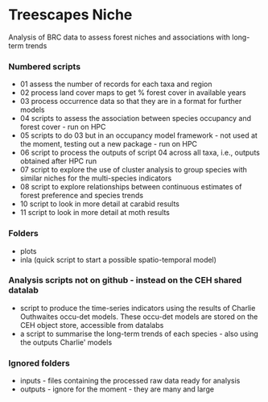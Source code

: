 # Treescapes Niche
Analysis of BRC data to assess forest niches and associations with long-term trends

### Numbered scripts
- 01 assess the number of records for each taxa and region
- 02 process land cover maps to get % forest cover in available years
- 03 process occurrence data so that they are in a format for further models
- 04 scripts to assess the association between species occupancy and forest cover - run on HPC
- 05 scripts to do 03 but in an occupancy model framework - not used at the moment, testing out a new package - run on HPC
- 06 script to process the outputs of script 04 across all taxa, i.e., outputs obtained after HPC run
- 07 script to explore the use of cluster analysis to group species with similar niches for the multi-species indicators
- 08 script to explore relationships between continuous estimates of forest preference and species trends
- 10 script to look in more detail at carabid results
- 11 script to look in more detail at moth results


### Folders
- plots 
- inla (quick script to start a possible spatio-temporal model)

### Analysis scripts not on github - instead on the CEH shared datalab
- script to produce the time-series indicators using the results of Charlie Outhwaites occu-det models. These occu-det models are stored on the CEH object store, accessible from datalabs
- a script to summarise the long-term trends of each species - also using the outputs Charlie' models

### Ignored folders
- inputs - files containing the processed raw data ready for analysis
- outputs - ignore for the moment - they are many and large


